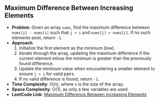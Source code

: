 ## Maximum Difference Between Increasing Elements
- **Problem**: Given an array `nums`, find the maximum difference between `nums[j] - nums[i]` such that `j > i` and `nums[j] > nums[i]`. If no such elements exist, return `-1`.
- **Approach**: 
  1. Initialize the first element as the minimum (low).
  2. Iterate through the array, updating the maximum difference if the current element minus the minimum is greater than the previously found difference.
  3. Update the minimum value when encountering a smaller element to ensure `j > i` for valid pairs.
  4. If no valid difference is found, return `-1`.
- **Time Complexity**: O(n), where `n` is the size of the array.
- **Space Complexity**: O(1), as only a few variables are used.
- **LeetCode Link**: [Maximum Difference Between Increasing Elements](https://leetcode.com/problems/maximum-difference-between-increasing-elements/)
